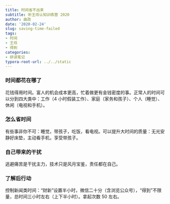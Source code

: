 ```yaml
---
title: 时间省不出来
subtitle: 听王烁认知训练营 2020
author: 曲政
date: '2020-02-24'
slug: saving-time-failed
tags:
- 时间
- 王烁
- 得到
categories:
- 研读笔记
typora-root-url: ../../static
---
```


### 时间都花在哪了

花钱得用时间。富人的机会成本更高，忙着做更有金钱密度的事。正常人的时间可以分到四大类中：工作（4 小时假装工作）、家庭（家务和孩子）、个人（睡觉）、休闲（电视和手机）。

### 怎么省时间

有些事非你不可：睡觉，带孩子，吃饭，看电视。可以提升大时间的质量：无光安静好床垫，主动看手机，享受带孩子。

### 自己带来的干扰

逃避痛苦是干扰主力，技术只是风月宝鉴，责任都在自己。

### 了解后行动

控制新闻类时间：“财新”设置半小时，微信二十分（含浏览公众号），“得到”不限量，总时间三小时左右（上下半小时）。拿起次数 50 左右。

